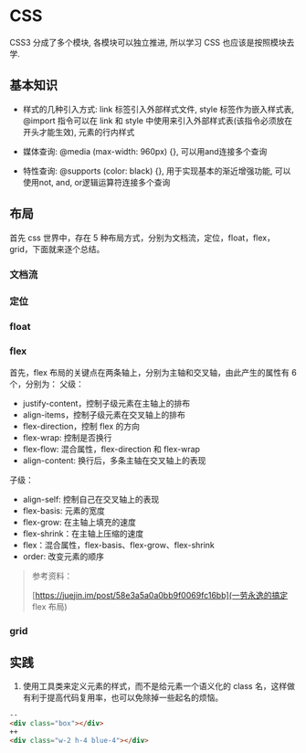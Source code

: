 # CSS

CSS3 分成了多个模块, 各模块可以独立推进, 所以学习 CSS 也应该是按照模块去学.

## 基本知识

- 样式的几种引入方式: link 标签引入外部样式文件, style 标签作为嵌入样式表, @import 指令可以在 link 和 style 中使用来引入外部样式表(该指令必须放在开头才能生效), 元素的行内样式

- 媒体查询: @media (max-width: 960px) {},  可以用and连接多个查询

- 特性查询: @supports (color: black) {}, 用于实现基本的渐近增强功能, 可以使用not, and, or逻辑运算符连接多个查询

## 布局

首先 css 世界中，存在 5 种布局方式，分别为文档流，定位，float，flex，grid，下面就来逐个总结。

### 文档流

### 定位

### float

### flex

首先，flex 布局的关键点在两条轴上，分别为主轴和交叉轴，由此产生的属性有 6 个，分别为：
父级：

- justify-content，控制子级元素在主轴上的排布
- align-items，控制子级元素在交叉轴上的排布
- flex-direction，控制 flex 的方向
- flex-wrap: 控制是否换行
- flex-flow: 混合属性，flex-direction 和 flex-wrap
- align-content: 换行后，多条主轴在交叉轴上的表现

子级：

- align-self: 控制自己在交叉轴上的表现
- flex-basis: 元素的宽度
- flex-grow: 在主轴上填充的速度
- flex-shrink：在主轴上压缩的速度
- flex：混合属性，flex-basis、flex-grow、flex-shrink
- order: 改变元素的顺序

> 参考资料：
>
> [https://juejin.im/post/58e3a5a0a0bb9f0069fc16bb](一劳永逸的搞定 flex 布局)

### grid

## 实践

1. 使用工具类来定义元素的样式，而不是给元素一个语义化的 class 名，这样做有利于提高代码复用率，也可以免除掉一些起名的烦恼。

```html
--
<div class="box"></div>
++
<div class="w-2 h-4 blue-4"></div>
```
